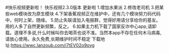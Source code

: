 #快乐视频更新啦！
快乐视频2.3.0版本 更新啦
1.增加水果派
2.修改老司机
3.把某些web模块改为原生模块
4.下架香蕉视频正在维护中，还有几个模块努力码代码中，何时上架，随缘。
5.防止失联请加入电报群，觉得好用请分享给你的基友。用的人多了自然更新频繁，反之。
6.如果主力机下载了国家反诈中心app,请卸载。道理不多说,什么时候叫你去喝茶也说不准。当然本app不存在任何木马病毒,请放心使用。永久免费,长期维护时间不稳定
下载地址:https://wwc.lanzoub.com/i7tEV02o9ovg
